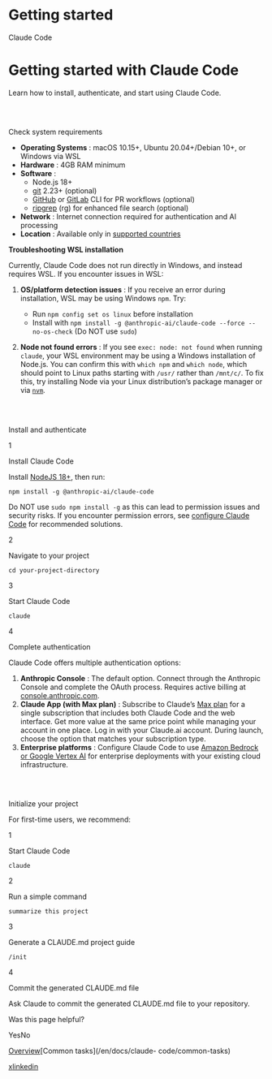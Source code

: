 # Getting started

Claude Code

# Getting started with Claude Code

Learn how to install, authenticate, and start using Claude Code.

##

​

Check system requirements

  * **Operating Systems** : macOS 10.15+, Ubuntu 20.04+/Debian 10+, or Windows via WSL
  * **Hardware** : 4GB RAM minimum
  * **Software** :
    * Node.js 18+
    * [git](https://git-scm.com/downloads) 2.23+ (optional)
    * [GitHub](https://cli.github.com/) or [GitLab](https://gitlab.com/gitlab-org/cli) CLI for PR workflows (optional)
    * [ripgrep](https://github.com/BurntSushi/ripgrep?tab=readme-ov-file#installation) (rg) for enhanced file search (optional)
  * **Network** : Internet connection required for authentication and AI processing
  * **Location** : Available only in [supported countries](https://www.anthropic.com/supported-countries)

**Troubleshooting WSL installation**

Currently, Claude Code does not run directly in Windows, and instead requires
WSL. If you encounter issues in WSL:

  1. **OS/platform detection issues** : If you receive an error during installation, WSL may be using Windows `npm`. Try:

     * Run `npm config set os linux` before installation
     * Install with `npm install -g @anthropic-ai/claude-code --force --no-os-check` (Do NOT use `sudo`)
  2. **Node not found errors** : If you see `exec: node: not found` when running `claude`, your WSL environment may be using a Windows installation of Node.js. You can confirm this with `which npm` and `which node`, which should point to Linux paths starting with `/usr/` rather than `/mnt/c/`. To fix this, try installing Node via your Linux distribution’s package manager or via [`nvm`](https://github.com/nvm-sh/nvm).

##

​

Install and authenticate

1

Install Claude Code

Install [NodeJS 18+](https://nodejs.org/en/download), then run:

    
    
    npm install -g @anthropic-ai/claude-code
    

Do NOT use `sudo npm install -g` as this can lead to permission issues and
security risks. If you encounter permission errors, see [configure Claude
Code](/en/docs/claude-code/configuration#auto-updater-permission-options) for
recommended solutions.

2

Navigate to your project

    
    
    cd your-project-directory 
    

3

Start Claude Code

    
    
    claude
    

4

Complete authentication

Claude Code offers multiple authentication options:

  1. **Anthropic Console** : The default option. Connect through the Anthropic Console and complete the OAuth process. Requires active billing at [console.anthropic.com](https://console.anthropic.com).
  2. **Claude App (with Max plan)** : Subscribe to Claude’s [Max plan](https://www.anthropic.com/pricing) for a single subscription that includes both Claude Code and the web interface. Get more value at the same price point while managing your account in one place. Log in with your Claude.ai account. During launch, choose the option that matches your subscription type.
  3. **Enterprise platforms** : Configure Claude Code to use [Amazon Bedrock or Google Vertex AI](/en/docs/claude-code/bedrock-vertex) for enterprise deployments with your existing cloud infrastructure.

##

​

Initialize your project

For first-time users, we recommend:

1

Start Claude Code

    
    
    claude
    

2

Run a simple command

    
    
    summarize this project
    

3

Generate a CLAUDE.md project guide

    
    
    /init 
    

4

Commit the generated CLAUDE.md file

Ask Claude to commit the generated CLAUDE.md file to your repository.

Was this page helpful?

YesNo

[Overview](/en/docs/claude-code/overview)[Common tasks](/en/docs/claude-
code/common-tasks)

[x](https://x.com/AnthropicAI)[linkedin](https://www.linkedin.com/company/anthropicresearch)

